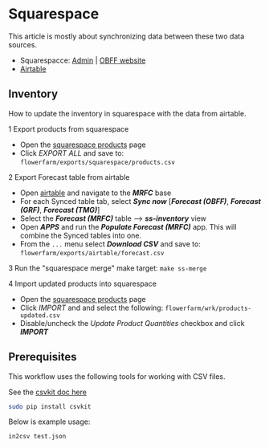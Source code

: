 # Squarespace

This article is mostly about synchronizing data between these two data sources.

* Squarespacce:  [Admin](https://www.squarespace.com/) | [OBFF website](https://ohiobarnflowerfarm.com/)
* [Airtable](https://airtable.com/)

## Inventory

How to update the inventory in squarespace with the data from airtable.

1 Export products from squarespace

* Open the [squarespace products](https://ohiobarnflowerfarm.squarespace.com/config/commerce/inventory) page
* Click *EXPORT ALL* and save to: `flowerfarm/exports/squarespace/products.csv`

2 Export Forecast table from airtable

* Open [airtable](https://airtable.com/) and navigate to the ***MRFC*** base
* For each Synced table tab, select ***Sync now*** [***Forecast (OBFF)***, ***Forecast (GRF)***, ***Forecast (TMG)***]
* Select the ***Forecast (MRFC)*** table --> ***ss-inventory*** view
* Open ***APPS*** and run the ***Populate Forecast (MRFC)*** app. This will combine the Synced tables into one.
* From the `...`  menu select ***Download CSV*** and save to: `flowerfarm/exports/airtable/forecast.csv`

3 Run the "squarespace merge" make target: `make ss-merge`

4 Import updated products into squarespace

* Open the [squarespace products](https://ohiobarnflowerfarm.squarespace.com/config/commerce/inventory) page
* Click *IMPORT* and and select the following: `flowerfarm/wrk/products-updated.csv`
* Disable/uncheck the *Update Product Quantities* checkbox and click ***IMPORT***

## Prerequisites

This workflow uses the following tools for working with CSV files.

See the [csvkit doc here](https://csvkit.readthedocs.io/en/latest/)

```bash
sudo pip install csvkit
```

Below is example usage:

```bash
in2csv test.json 
```
